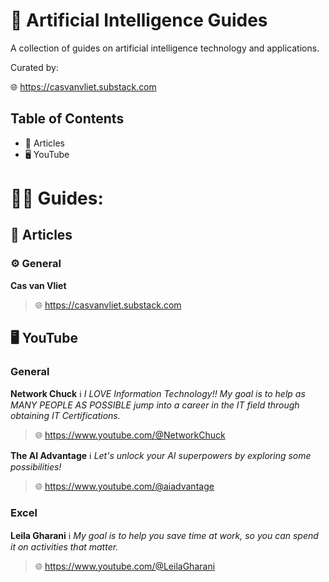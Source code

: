 # 📃 Artificial Intelligence Guides

A collection of guides on artificial intelligence technology and applications.

Curated by:

🌐 https://casvanvliet.substack.com

## Table of Contents

- 📄 Articles
- 🖥️ YouTube
   
# 🧑‍🏫 Guides:
## 📄 Articles

### ⚙️ General
**Cas van Vliet**
> 🌐 https://casvanvliet.substack.com

## 🖥️ YouTube
### General
**Network Chuck**
ℹ️ *I LOVE Information Technology!! My goal is to help as MANY PEOPLE AS POSSIBLE jump into a career in the IT field through obtaining IT Certifications.*
> 🌐 https://www.youtube.com/@NetworkChuck

**The AI Advantage**
ℹ️ *Let's unlock your AI superpowers by exploring some possibilities!* 
> 🌐 https://www.youtube.com/@aiadvantage

### Excel
**Leila Gharani**
ℹ️ *My goal is to help you save time at work, so you can spend it on activities that matter.* 
> 🌐 https://www.youtube.com/@LeilaGharani
